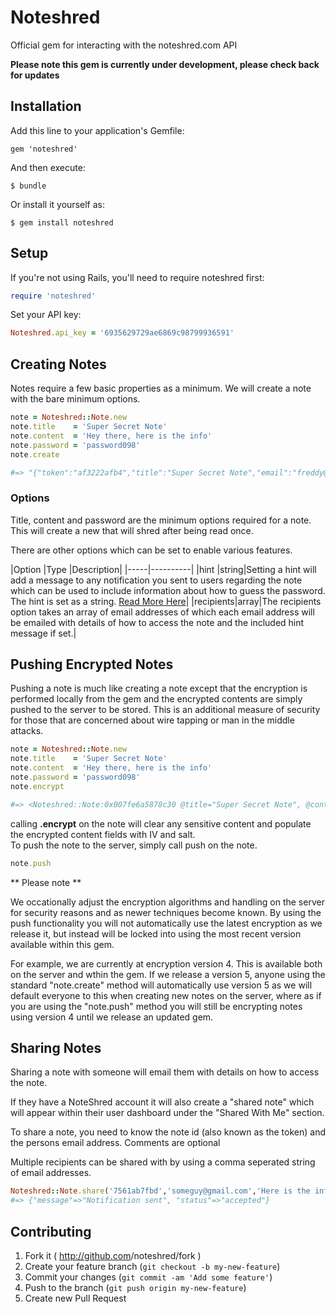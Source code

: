 # Noteshred

Official gem for interacting with the noteshred.com API

**Please note this gem is currently under development, please check back for updates**
## Installation

Add this line to your application's Gemfile:

    gem 'noteshred'

And then execute:

    $ bundle

Or install it yourself as:

    $ gem install noteshred

## Setup

If you're not using Rails, you'll need to require noteshred first:
```ruby
require 'noteshred'
```
Set your API key:
```ruby
Noteshred.api_key = '6935629729ae6869c98799936591'
```
## Creating Notes

Notes require a few basic properties as a minimum.
We will create a note with the bare minimum options.  
```ruby
note = Noteshred::Note.new
note.title    = 'Super Secret Note'
note.content  = 'Hey there, here is the info'
note.password = 'password098'
note.create

#=> "{"token":"af3222afb4","title":"Super Secret Note","email":"freddy@fingers.com","email_hash":"1590fee271427e2e4fefe4faf12c835","content":"Hey there, here is the info","shred_by":"2014-12-01T21:33:50-08:00","is_shredded":false,"shred_method":1,"has_attachment":false,"created_at":"2014-11-24T21:33:50-08:00","created_by":"Freddy Fingers","hint":null,"activities":[]}"
```

### Options
Title, content and password are the minimum options required for a note. This will create a new that will shred after being read once.

There are other options which can be set to enable various features.


|Option |Type |Description|
|-----|----------|
|hint  |string|Setting a hint will add a message to any notification you sent to users regarding the note which can be used to include information about how to guess the password. The hint is set as a string. [Read More Here](https://www.noteshred.com/blog/password-hints)|
|recipients|array|The recipients option takes an array of email addresses of which each email address will be emailed with details of how to access the note and the included hint message if set.|

## Pushing Encrypted Notes
Pushing a note is much like creating a note except that the encryption is performed locally from the gem and the encrypted contents are simply pushed to the server to be stored.
This is an additional measure of security for those that are concerned about wire tapping or man in the middle attacks.

```ruby
note = Noteshred::Note.new
note.title    = 'Super Secret Note'
note.content  = 'Hey there, here is the info'
note.password = 'password098'
note.encrypt

#=> <Noteshred::Note:0x007fe6a5878c30 @title="Super Secret Note", @content=nil, @password=nil, @encrypted_content="2SM3tjApUErFIqo96pKnliOEGEu16y9NAAovADZeALs=\n", @encrypted_content_iv="UiK2yPbKQ4Lo5M3zagvxHA==\n", @encrypted_content_salt="7388b02e588ef54aa34486d9c79234e8", @version=4, @password_hash="$2a$10$Fvb9Q/5YTyDe6hGH/JQtceC9RB1J9BVqqc0y4K1EDo0Cwqsq1Nd6a">

```

calling **.encrypt** on the note will clear any sensitive content and populate the encrypted content fields with IV and salt.  
To push the note to the server, simply call push on the note.

```ruby
note.push
```

** Please note **

We occationally adjust the encryption algorithms and handling on the server for security reasons and as newer techniques become known. By using the push functionality you will not automatically use the latest encryption as we release it, but instead will be locked into using the most recent version available within this gem.

For example, we are currently at encryption version 4. This is available both on the server and wthin the gem. If we release a version 5, anyone using the standard "note.create" method will automatically use version 5 as we will default everyone to this when creating new notes on the server, where as if you are using the "note.push" method you will still be encrypting notes using version 4 until we release an updated gem.

## Sharing Notes
Sharing a note with someone will email them with details on how to access the note.

If they have a NoteShred account it will also create a "shared note" which will appear within their user dashboard under the "Shared With Me" section.

To share a note, you need to know the note id (also known as the token) and the persons email address.
Comments are optional

Multiple recipients can be shared with by using a comma seperated string of email addresses.

```ruby
Noteshred::Note.share('7561ab7fbd','someguy@gmail.com','Here is the information you requested')
#=> {"message"=>"Notification sent", "status"=>"accepted"}
```

## Contributing

1. Fork it ( http://github.com<my-github-username>/noteshred/fork )
2. Create your feature branch (`git checkout -b my-new-feature`)
3. Commit your changes (`git commit -am 'Add some feature'`)
4. Push to the branch (`git push origin my-new-feature`)
5. Create new Pull Request
